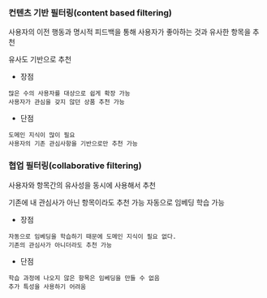 ### 컨텐츠 기반 필터링(content based filtering)

사용자의 이전 행동과 명시적 피드백을 통해 사용자가 좋아하는 것과 유사한 항목을 추천

유사도 기반으로 추천

* 장점

```
많은 수의 사용자를 대상으로 쉽게 확장 가능
사용자가 관심을 갖지 않던 상품 추천 가능
```

* 단점

```
도메인 지식이 많이 필요
사용자의 기존 관심사항을 기반으로만 추천 가능
```

### 협업 필터링(collaborative filtering)

사용자와 항목간의 유사성을 동시에 사용해서 추천

기존에 내 관심사가 아닌 항목이라도 추천 가능
자동으로 임베딩 학습 가능

* 장점

```
자동으로 임베딩을 학습하기 때문에 도메인 지식이 필요 없다.
기존의 관심사가 아니더라도 추천 가능
```

* 단점

```
학습 과정에 나오지 않은 항목은 임베딩을 만들 수 없음
추가 특성을 사용하기 어려움
```